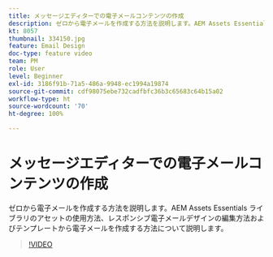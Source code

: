 ```yaml
---
title: メッセージエディターでの電子メールコンテンツの作成
description: ゼロから電子メールを作成する方法を説明します。AEM Assets Essentials ライブラリのアセットの使用方法、レスポンシブ電子メールデザインの編集方法およびテンプレートから電子メールを作成する方法について説明します。
kt: 8057
thumbnail: 334150.jpg
feature: Email Design
doc-type: feature video
team: PM
role: User
level: Beginner
exl-id: 3186f91b-71a5-486a-9948-ec1994a19874
source-git-commit: cdf98075ebe732cadfbfc36b3c65683c64b15a02
workflow-type: ht
source-wordcount: '70'
ht-degree: 100%

---
```


# メッセージエディターでの電子メールコンテンツの作成

ゼロから電子メールを作成する方法を説明します。AEM Assets Essentials ライブラリのアセットの使用方法、レスポンシブ電子メールデザインの編集方法およびテンプレートから電子メールを作成する方法について説明します。

>[!VIDEO](https://video.tv.adobe.com/v/334150?quality=12)
